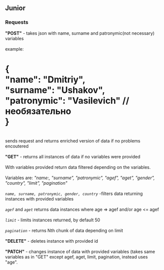 <h2>Junior</h2>
<h3>Requests</h3>

<strong>"POST"</strong>  - takes json with name, surname and patronymic(not necessary) variables </br>
</br>
example:</br><h1>
{</br>
"name": "Dmitriy",</br>
"surname": "Ushakov",</br>
"patronymic": "Vasilevich" // необязательно</br>
}</br></h1>
</br>
sends request and returns enriched version of data if no problems encoutered</br>
</br>
<strong>"GET"</strong> - returns all instances of data if no variables were provided</br>
</br>
With variables provided return data filtered depending on the variables.</br>
</br>
Variables are: <em>"name:, "surname", "patronymic", "agef", "aget", "gender", "country", "limit", "pagination" </em></br>
</br>
<i>`name, surname, patronymic, gender, country`</i> -filters data returning instances with provided variables</br>
</br>
<i>`agef`</i> and <i>`aget`</i> returns data instances where age => agef and/or age <= agef </br>
</br>
<i>`limit`</i> - limits instances returned, by default 50</br>
</br>
<i>`pagination`</i> - returns Nth chunk of data depending on limit</br>
</br>
<strong>"DELETE"</strong> - deletes instance with provided id </br>
</br>
<strong>"PATCH"</strong> - changes instance of data with provided variables (takes same variables as in "GET" except agef, aget, limit, pagination, instead uses "age".</br>
